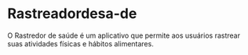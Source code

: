 # Rastreadordesa-de
O Rastredor de saúde é um aplicativo que permite aos usuários rastrear suas atividades físicas e hábitos alimentares.
